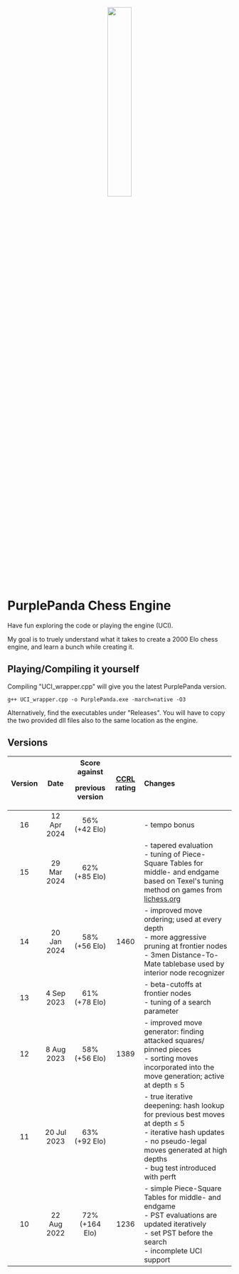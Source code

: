 <p align="center" width="100%">
    <img width="33%" src="https://raw.github.com/Jakob256/PurplePanda/master/logo.png"> 
</p>


# PurplePanda Chess Engine

Have fun exploring the code or playing the engine (UCI).

My goal is to truely understand what it takes to create a 2000 Elo chess engine, and learn a bunch while creating it.


## Playing/Compiling it yourself


Compiling "UCI_wrapper.cpp" will give you the latest PurplePanda version.

```
g++ UCI_wrapper.cpp -o PurplePanda.exe -march=native -O3
```

Alternatively, find the executables under "Releases". You will have to copy the two provided dll files also to the same location as the engine.

## Versions

| Version |    Date     | Score against <p> previous version | [CCRL](https://computerchess.org.uk/ccrl/404/) rating | Changes |
|:-------:|:-----------:|:---------------:|:-----:|:---     |
|  16     | 12 Apr 2024 | 56% (+42 Elo)   |       |- tempo bonus |
|  15     | 29 Mar 2024 | 62% (+85 Elo)   |       |- tapered evaluation <br> - tuning of Piece-Square Tables for middle- and endgame based on Texel's tuning method on games from [lichess.org](https://lichess.org/)|
|  14     | 20 Jan 2024 | 58% (+56 Elo)   | 1460  |- improved move ordering; used at every depth <br> - more aggressive pruning at frontier nodes <br> - 3men Distance-To-Mate tablebase used by interior node recognizer|
|  13     | 4  Sep 2023 | 61% (+78 Elo)   |       |- beta-cutoffs at frontier nodes <br> - tuning of a search parameter|
|  12     | 8  Aug 2023 | 58% (+56 Elo)   | 1389  |- improved move generator: finding attacked squares/ pinned pieces <br> - sorting moves incorporated into the move generation; active at depth ≤ 5|
|  11     | 20 Jul 2023 | 63% (+92 Elo)   |       |- true iterative deepening: hash lookup for previous best moves at depth ≤ 5 <br> - iterative hash updates <br> - no pseudo-legal moves generated at high depths <br> - bug test introduced with perft|
|  10     | 22 Aug 2022 | 72% (+164 Elo)  | 1236  |- simple Piece-Square Tables for middle- and endgame <br> - PST evaluations are updated iteratively <br> - set PST before the search <br> - incomplete UCI support|

